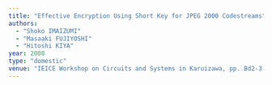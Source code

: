 ```yaml
---
title: "Effective Encryption Using Short Key for JPEG 2000 Codestreams"
authors:
  - "Shoko IMAIZUMI"
  - "Masaaki FUJIYOSHI"
  - "Hitoshi KIYA"
year: 2008
type: "domestic"
venue: "IEICE Workshop on Circuits and Systems in Karuizawa, pp. Bd2-3-1, 北佐久郡軽井沢町, 2008-04-22."
---
```

